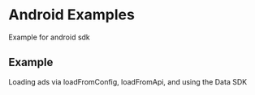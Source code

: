 # Android Examples

Example for android sdk

## Example

Loading ads via loadFromConfig, loadFromApi, and using the Data SDK


